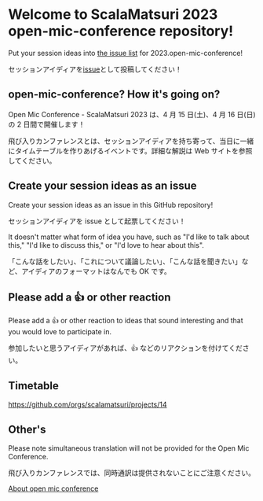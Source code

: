 # Welcome to ScalaMatsuri 2023 open-mic-conference repository!

Put your session ideas into [the issue list](https://github.com/scalamatsuri/2023.open-mic-conference/issues/new?assignees=&labels=Proposal&template=welcome-open-mic-conference---scalamatsuri-2023.md&title=) for 2023.open-mic-conference!

セッションアイディアを[issue](https://github.com/scalamatsuri/2023.open-mic-conference/issues/new?assignees=&labels=Proposal&template=welcome-open-mic-conference---scalamatsuri-2023.md&title=)として投稿してください！

## open-mic-conference? How it's going on?

Open Mic Conference - ScalaMatsuri 2023 は、4 月 15 日(土)、4 月 16 日(日)の 2 日間で開催します！

飛び入りカンファレンスとは、セッションアイディアを持ち寄って、当日に一緒にタイムテーブルを作りあげるイベントです。詳細な解説は Web サイトを参照してください。

## Create your session ideas as an issue

Create your session ideas as an issue in this GitHub repository!

セッションアイディアを issue として起票してください！

It doesn't matter what form of idea you have, such as "I'd like to talk about this," "I'd like to discuss this," or "I'd love to hear about this".

「こんな話をしたい」、「これについて議論したい」、「こんな話を聞きたい」など、アイディアのフォーマットはなんでも OK です。

## Please add a 👍 or other reaction

Please add a 👍 or other reaction to ideas that sound interesting and that you would love to participate in.

参加したいと思うアイディアがあれば、👍 などのリアクションを付けてください。

## Timetable

https://github.com/orgs/scalamatsuri/projects/14

## Other's

Please note simultaneous translation will not be provided for the Open Mic Conference.

飛び入りカンファレンスでは、同時通訳は提供されないことにご注意ください。

[About open mic conference](TBD)
